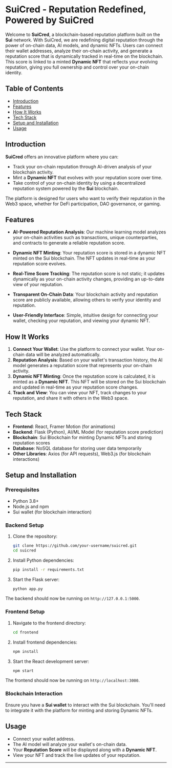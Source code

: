
# SuiCred - Reputation Redefined, Powered by SuiCred

Welcome to **SuiCred**, a blockchain-based reputation platform built on the **Sui** network. With SuiCred, we are redefining digital reputation through the power of on-chain data, AI models, and dynamic NFTs. Users can connect their wallet addresses, analyze their on-chain activity, and generate a reputation score that is dynamically tracked in real-time on the blockchain. This score is linked to a minted **Dynamic NFT** that reflects your evolving reputation, giving you full ownership and control over your on-chain identity.

## Table of Contents
- [Introduction](#introduction)
- [Features](#features)
- [How It Works](#how-it-works)
- [Tech Stack](#tech-stack)
- [Setup and Installation](#setup-and-installation)
- [Usage](#usage)

## Introduction

**SuiCred** offers an innovative platform where you can:
- Track your on-chain reputation through AI-driven analysis of your blockchain activity.
- Mint a **Dynamic NFT** that evolves with your reputation score over time.
- Take control of your on-chain identity by using a decentralized reputation system powered by the **Sui** blockchain.

The platform is designed for users who want to verify their reputation in the Web3 space, whether for DeFi participation, DAO governance, or gaming.

## Features

- **AI-Powered Reputation Analysis**: Our machine learning model analyzes your on-chain activities such as transactions, unique counterparties, and contracts to generate a reliable reputation score.
  
- **Dynamic NFT Minting**: Your reputation score is stored in a dynamic NFT minted on the Sui blockchain. The NFT updates in real-time as your reputation score evolves.
  
- **Real-Time Score Tracking**: The reputation score is not static; it updates dynamically as your on-chain activity changes, providing an up-to-date view of your reputation.
  
- **Transparent On-Chain Data**: Your blockchain activity and reputation score are publicly available, allowing others to verify your identity and reputation.

- **User-Friendly Interface**: Simple, intuitive design for connecting your wallet, checking your reputation, and viewing your dynamic NFT.

## How It Works

1. **Connect Your Wallet**: Use the platform to connect your wallet. Your on-chain data will be analyzed automatically.
2. **Reputation Analysis**: Based on your wallet's transaction history, the AI model generates a reputation score that represents your on-chain activity.
3. **Dynamic NFT Minting**: Once the reputation score is calculated, it is minted as a **Dynamic NFT**. This NFT will be stored on the Sui blockchain and updated in real-time as your reputation score changes.
4. **Track and View**: You can view your NFT, track changes to your reputation, and share it with others in the Web3 space.

## Tech Stack

- **Frontend**: React, Framer Motion (for animations)
- **Backend**: Flask (Python), AI/ML Model (for reputation score prediction)
- **Blockchain**: Sui Blockchain for minting Dynamic NFTs and storing reputation scores
- **Database**: NoSQL database for storing user data temporarily
- **Other Libraries**: Axios (for API requests), Web3.js (for blockchain interactions)

## Setup and Installation

### Prerequisites

- Python 3.8+
- Node.js and npm
- Sui wallet (for blockchain interaction)

### Backend Setup

1. Clone the repository:

   ```bash
   git clone https://github.com/your-username/suicred.git
   cd suicred
   ```

2. Install Python dependencies:

   ```bash
   pip install -r requirements.txt
   ```

3. Start the Flask server:

   ```bash
   python app.py
   ```

The backend should now be running on `http://127.0.0.1:5000`.

### Frontend Setup

1. Navigate to the frontend directory:

   ```bash
   cd frontend
   ```

2. Install frontend dependencies:

   ```bash
   npm install
   ```

3. Start the React development server:

   ```bash
   npm start
   ```

The frontend should now be running on `http://localhost:3000`.

### Blockchain Interaction

Ensure you have a **Sui wallet** to interact with the Sui blockchain. You'll need to integrate it with the platform for minting and storing Dynamic NFTs.

## Usage

- Connect your wallet address.
- The AI model will analyze your wallet's on-chain data.
- Your **Reputation Score** will be displayed along with a **Dynamic NFT**.
- View your NFT and track the live updates of your reputation.

---


```
